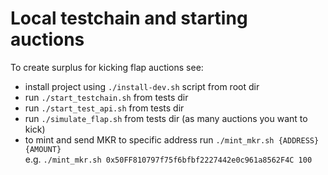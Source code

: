 # Local testchain and starting auctions

To create surplus for kicking flap auctions see:
- install project using `./install-dev.sh` script from root dir
- run `./start_testchain.sh` from tests dir
- run `./start_test_api.sh` from tests dir
- run `./simulate_flap.sh` from tests dir (as many auctions you want to kick)
- to mint and send MKR to specific address run `./mint_mkr.sh {ADDRESS} {AMOUNT}`  
e.g. `./mint_mkr.sh 0x50FF810797f75f6bfbf2227442e0c961a8562F4C 100`

